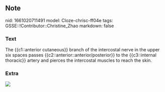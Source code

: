 ## Note
nid: 1661020711491
model: Cloze-chrisc-ff04e
tags: GSSE::!Contributor::Christine_Zhao
markdown: false

### Text
<div>
  <div>
    <div>
      The {{c1::anterior cutaneous}} branch of the intercostal
      nerve in the upper six spaces passes
      {{c2::anterior::anterior/posterior}} to the {{c3::internal
      thoracic}} artery and pierces the intercostal muscles to
      reach the skin.
    </div>
  </div>
</div>

### Extra
<img src="Screen%20Shot%202021-06-02%20at%202.37.56%20pm.png">
